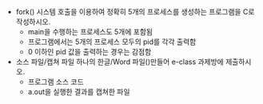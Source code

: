 * fork() 시스템 호출을 이용하여 정확히 5개의 프로세스를 생성하는 프로그램을 C로 작성하시오.
    * main을 수행하는 프로세스도 5개에 포함됨
    * 프로그램에서는 5개의 프로세스 모두의 pid를 각각 출력함
    * 0 이하인 pid 값을 출력하는 경우는 감점함
* 소스 파일/캡쳐 파일 하나의 한글/Word 파일()만들어 e-class 과제방에 제출하시오.
    * 프로그램 소스 코드
    * a.out을 실행한 결과를 캡쳐한 파일

